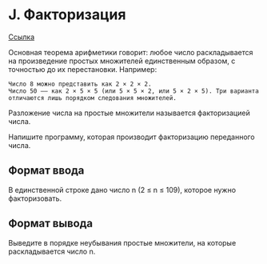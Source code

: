 # J. Факторизация

[Ссылка](https://contest.yandex.ru/contest/22449/problems/J/)

Основная теорема арифметики говорит: любое число раскладывается на произведение простых множителей единственным образом, с точностью до их перестановки. Например:

    Число 8 можно представить как 2 × 2 × 2.
    Число 50 –— как 2 × 5 × 5 (или 5 × 5 × 2, или 5 × 2 × 5). Три варианта отличаются лишь порядком следования множителей.

Разложение числа на простые множители называется факторизацией числа.

Напишите программу, которая производит факторизацию переданного числа.

## Формат ввода

В единственной строке дано число n (2 ≤ n ≤ 109), которое нужно факторизовать.

## Формат вывода

Выведите в порядке неубывания простые множители, на которые раскладывается число n. 